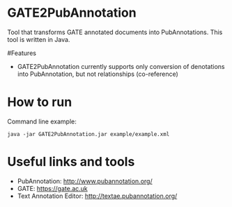 # GATE2PubAnnotation

Tool that transforms GATE annotated documents into PubAnnotations. This tool is written in Java. 

#Features

* GATE2PubAnnotation currently supports only conversion of denotations into PubAnnotation, but not relationships (co-reference)

# How to run

Command line example:
``` 
java -jar GATE2PubAnnotation.jar example/example.xml
```

# Useful links and tools

* PubAnnotation: http://www.pubannotation.org/
* GATE: https://gate.ac.uk
* Text Annotation Editor: http://textae.pubannotation.org/
